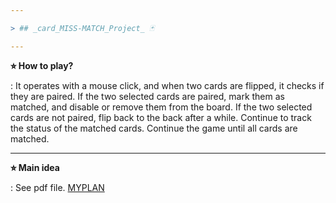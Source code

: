 ```yaml
---

> ## _card_MISS-MATCH_Project_ 🃏

---
```


**⭐︎ How to play?**

: It operates with a mouse click, and when two cards are flipped, it checks if they are paired.
If the two selected cards are paired, mark them as matched, and disable or remove them from the board.
If the two selected cards are not paired, flip back to the back after a while.
Continue to track the status of the matched cards.
Continue the game until all cards are matched.

---

**⭐︎ Main idea**

: See pdf file.
[MYPLAN](https://github.com/noeyish/MAS2011_VMP/blob/main/Final_Project/20221573_심하연_vmp_pj.pdf)

